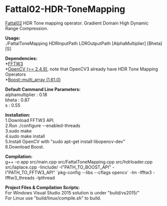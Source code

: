 # Fattal02-HDR-ToneMapping
[Fattal02](http://www.cs.huji.ac.il/~danix/hdr/hdrc.pdf) HDR Tone mapping operator. Gradient Domain High Dynamic Range Compression.

**Usage:**  
./FattalToneMapping HDRInputPath LDROutputPath [AlphaMultiplier] [Bheta] [S]

**Dependencies:**  
*[FFTW3](http://www.fftw.org/)  
*[OpenCV (>= 2.4.9)](http://opencv.org/downloads.html), note that OpenCV3 already have HDR Tone Mapping Operators  
*[Boost::multi_array (1.61.0)](http://www.boost.org/users/history/version_1_61_0.html)

**Default Cammand Line Parameters:**  
  alphamultiplier : 0.18  
  bheta : 0.87  
  s : 0.55
  
**Installation:**  
1.Download FFTW3 API.  
2.Run ./configure --enabled-threads  
3.sudo make  
4.sudo make install  
5.Install OpenCV with "sudo apt-get install libopencv-dev"  
6.Download Boost.  

**Compilation:**  
g++ -o app src/main.cpp src/FattalToneMapping.cpp src/hdrloader.cpp src/laplace.cpp -Iinclude/ -I"PATH_TO_BOOST_API" -I"PATH_TO_FFTW3_API" \`pkg-config --libs --cflags opencv\` -lm -lfftw3 -lfftw3_threads -lpthread  

**Project Files & Compilation Scripts:**  
For Windows Visual Studio 2015 solution is under "build/vs2015/"  
For Linux use "build/linux/compile.sh" to build.  

